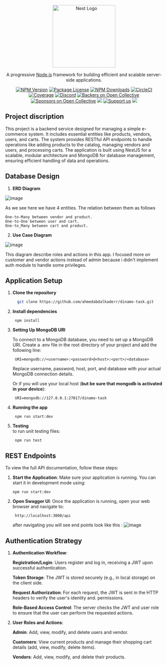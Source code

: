 <p align="center">
  <a href="http://nestjs.com/" target="blank"><img src="https://nestjs.com/img/logo-small.svg" width="200" alt="Nest Logo" /></a>
</p>

[circleci-image]: https://img.shields.io/circleci/build/github/nestjs/nest/master?token=abc123def456
[circleci-url]: https://circleci.com/gh/nestjs/nest

  <p align="center">A progressive <a href="http://nodejs.org" target="_blank">Node.js</a> framework for building efficient and scalable server-side applications.</p>
    <p align="center">
<a href="https://www.npmjs.com/~nestjscore" target="_blank"><img src="https://img.shields.io/npm/v/@nestjs/core.svg" alt="NPM Version" /></a>
<a href="https://www.npmjs.com/~nestjscore" target="_blank"><img src="https://img.shields.io/npm/l/@nestjs/core.svg" alt="Package License" /></a>
<a href="https://www.npmjs.com/~nestjscore" target="_blank"><img src="https://img.shields.io/npm/dm/@nestjs/common.svg" alt="NPM Downloads" /></a>
<a href="https://circleci.com/gh/nestjs/nest" target="_blank"><img src="https://img.shields.io/circleci/build/github/nestjs/nest/master" alt="CircleCI" /></a>
<a href="https://coveralls.io/github/nestjs/nest?branch=master" target="_blank"><img src="https://coveralls.io/repos/github/nestjs/nest/badge.svg?branch=master#9" alt="Coverage" /></a>
<a href="https://discord.gg/G7Qnnhy" target="_blank"><img src="https://img.shields.io/badge/discord-online-brightgreen.svg" alt="Discord"/></a>
<a href="https://opencollective.com/nest#backer" target="_blank"><img src="https://opencollective.com/nest/backers/badge.svg" alt="Backers on Open Collective" /></a>
<a href="https://opencollective.com/nest#sponsor" target="_blank"><img src="https://opencollective.com/nest/sponsors/badge.svg" alt="Sponsors on Open Collective" /></a>
  <a href="https://paypal.me/kamilmysliwiec" target="_blank"><img src="https://img.shields.io/badge/Donate-PayPal-ff3f59.svg"/></a>
    <a href="https://opencollective.com/nest#sponsor"  target="_blank"><img src="https://img.shields.io/badge/Support%20us-Open%20Collective-41B883.svg" alt="Support us"></a>
  <a href="https://twitter.com/nestframework" target="_blank"><img src="https://img.shields.io/twitter/follow/nestframework.svg?style=social&label=Follow"></a>
</p>
  <!--[![Backers on Open Collective](https://opencollective.com/nest/backers/badge.svg)](https://opencollective.com/nest#backer)
  [![Sponsors on Open Collective](https://opencollective.com/nest/sponsors/badge.svg)](https://opencollective.com/nest#sponsor)-->

## Project discription
This project is a backend service designed for managing a simple e-commerce system. It includes essential entities like products, vendors, users, and carts. The system provides RESTful API endpoints to handle operations like adding products to the catalog, managing vendors and users, and processing carts. The application is built using NestJS for a scalable, modular architecture and MongoDB for database management, ensuring efficient handling of data and operations.


  
## Database Design

1. **ERD Diagram**

![image](https://github.com/user-attachments/assets/4509652f-74cc-4c8f-a0b3-4c4f1d525d35)

  As we see here we have 4 entities. The relation between them as follows
  
    One-to-Many between vendor and product.
    One-to-One between user and cart.
    One-to_Many between cart and product.

2. **Use Case Diagram**

![image](https://github.com/user-attachments/assets/172f366a-bc65-4171-939c-c6bfb19fe969)

  This diagram describe roles and actions in this app. I focused more on customer and vendor actions instead of admin
  because i didn't implement auth module to handle some privileges.



## Application Setup

1. **Clone the repository**
    ```bash
      git clone https://github.com/ahmedabdalkaderr/dinamo-task.git
    ```
2. **Install dependencies**
    ```
     npm install
    ```
3. **Setting Up MongoDB URI**

    To connect to a MongoDB database, you need to set up a MongoDB URI. Create a .env file in the root directory of your     project and add the following line:
    ```
     URI=mongodb://<username>:<password>@<host>:<port>/<database>
    ```
    Replace username, password, host, port, and database with your actual MongoDB connection details. 

    Or if you will use your local host (**but be sure that mongodb is activated in your device**):
    ```
     URI=mongodb://127.0.0.1:27017/dinamo-task
    ```
4. **Running the app**
   ```
    npm run start:dev
   ```
5. **Testing**   
   to run unit testing files:
   ```
    npm run test
   ```

## REST Endpoints
To view the full API documentation, follow these steps:

1. **Start the Application**:
    Make sure your application is running. You can start it in development mode using:
    ```
    npm run start:dev
    ```

2. **Open Swagger UI**:
    Once the application is running, open your web browser and navigate to:
    ```
     http://localhost:3000/api
    ```
    after navigating you will see end points look like this :
     ![image](https://github.com/user-attachments/assets/a97e7ce9-cb86-47dc-8441-4a4faaa62d66)


## Authentication Strategy

1. **Authentication Workflow**:
   
    **Registration/Login**: Users register and log in, receiving a JWT upon successful authentication.

    **Token Storage**: The JWT is stored securely (e.g., in local storage) on the client side. 

    **Request Authorization**: For each request, the JWT is sent in the HTTP headers to verify the user's identity and.       permissions.

    **Role-Based Access Control**: The server checks the JWT and user role to ensure that the user can perform the       requested actions.

2. **User Roles and Actions**:
   
   **Admin**: Add, view, modify, and delete users and vendor.
   
   **Customers**: View current products and manage their shopping cart details (add, view, modify, delete items).
   
   **Vendors**: Add, view, modify, and delete their products.

